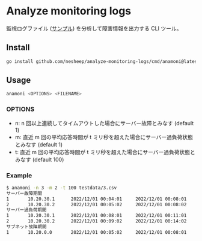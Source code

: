 # Analyze monitoring logs

監視ログファイル ([サンプル](./testdata/0.csv)) を分析して障害情報を出力する CLI ツール。

## Install

```bash
go install github.com/nesheep/analyze-monitoring-logs/cmd/anamoni@latest
```

## Usage

```bash
anamoni <OPTIONS> <FILENAME>
```

### OPTIONS

- n: n 回以上連続してタイムアウトした場合にサーバー故障とみなす (default 1)
- m: 直近 m 回の平均応答時間が t ミリ秒を超えた場合にサーバー過負荷状態とみなす (default 1)
- t: 直近 m 回の平均応答時間が t ミリ秒を超えた場合にサーバー過負荷状態とみなす (default 100)

### Example

```bash
$ anamoni -n 3 -m 2 -t 100 testdata/3.csv
サーバー故障期間
1       10.20.30.1      2022/12/01 00:04:01     2022/12/01 00:08:01
2       10.20.30.2      2022/12/01 00:05:02     2022/12/01 00:08:02
サーバー過負荷期間
1       10.20.30.1      2022/12/01 00:08:01     2022/12/01 00:11:01
2       10.20.30.2      2022/12/01 00:09:02     2022/12/01 00:14:02
サブネット故障期間
1       10.20.0.0       2022/12/01 00:05:02     2022/12/01 00:08:01
```
